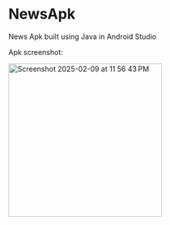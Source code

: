 # NewsApk
News Apk built using Java in Android Studio

Apk screenshot:

<img width="303" alt="Screenshot 2025-02-09 at 11 56 43 PM" src="https://github.com/user-attachments/assets/19d46259-1402-4dbe-b4fb-129f45352fca" />
